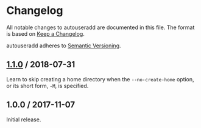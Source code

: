 # Changelog

All notable changes to autouseradd are documented in this file. The format is
based on [Keep a Changelog].

autouseradd adheres to [Semantic Versioning].

## [1.1.0] / 2018-07-31

Learn to skip creating a home directory when the `--no-create-home` option, or
its short form, `-M`, is specified.

## 1.0.0 / 2017-11-07

Initial release.

[Keep a Changelog]: http://keepachangelog.com/en/1.0.0/
[Semantic Versioning]: http://semver.org/spec/v2.0.0.html
[1.1.0]: https://github.com/benesch/autouseradd/compare/1.0.0...1.1.0
